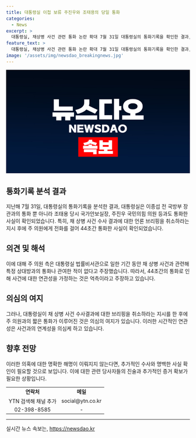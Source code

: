 ```yaml
---
title: 대통령실 이첩 보류 주진우와 조태용의 당일 통화
categories:
  - News
excerpt: >
  대통령실, 채상병 사건 관련 통화 논란 확대 7월 31일 대통령실의 통화기록을 확인한 결과, 이종섭 전 국방부 장관과의 통화 뿐만 아니라 법률비서관 주진우 국회의원 등과의 통화도 확인됐다. 주 의원은 이에 대해 1년 전 상대방을 특정할 수 없는 일반 전화로 44초간 통화한 것만으로 사건과 연관된 것으로 보도하는 것은 억측이라고 밝혔다. 이에 대한 논란이 더욱 커지고 있다.
feature_text: >
  대통령실, 채상병 사건 관련 통화 논란 확대 7월 31일 대통령실의 통화기록을 확인한 결과, 이종섭 전 국방부 장관과의 통화 뿐만 아니라 법률비서관 주진우 국회의원 등과의 통화도 확인됐다. 주 의원은 이에 대해 1년 전 상대방을 특정할 수 없는 일반 전화로 44초간 통화한 것만으로 사건과 연관된 것으로 보도하는 것은 억측이라고 밝혔다. 이에 대한 논란이 더욱 커지고 있다.
image: '/assets/img/newsdao_breakingnews.jpg'
---
```


<p><img src="/assets/img/newsdao_breakingnews.jpg" alt="firstkoreanews 속보" /></p>

<h2 data-ke-size="size26">통화기록 분석 결과</h2>

<p data-ke-size="size16">지난해 7월 31일, 대통령실의 통화기록을 분석한 결과, 대통령실은 이종섭 전 국방부 장관과의 통화 뿐 아니라 조태용 당시 국가안보실장, 주진우 국민의힘 의원 등과도 통화한 사실이 확인되었습니다. 특히, 채 상병 사건 수사 결과에 대한 언론 브리핑을 취소하라는 지시 후에 주 의원에게 전화를 걸어 44초간 통화한 사실이 확인되었습니다.</p>

<h2 data-ke-size="size26">의견 및 해석</h2>

<p data-ke-size="size16">이에 대해 주 의원 측은 대통령실 법률비서관으로 일한 기간 동안 채 상병 사건과 관련해 특정 상대방과의 통화나 관여한 적이 없다고 주장했습니다. 따라서, 44초간의 통화로 인해 사건에 대한 연관성을 가정하는 것은 억측이라고 주장하고 있습니다.</p>

<h2 data-ke-size="size26">의심의 여지</h2>

<p data-ke-size="size16">그러나, 대통령실이 채 상병 사건 수사결과에 대한 브리핑을 취소하라는 지시를 한 후에 주 의원과의 짧은 통화가 이루어진 것은 의심의 여지가 있습니다. 이러한 시간적인 연관성은 사건과의 연계성을 의심케 하고 있습니다.</p>

<h2 data-ke-size="size26">향후 전망</h2>

<p data-ke-size="size16">이러한 의혹에 대한 명확한 해명이 이뤄지지 않는다면, 추가적인 수사와 명백한 사실 확인이 필요할 것으로 보입니다. 이에 대한 관련 당사자들의 진술과 추가적인 증거 확보가 필요한 상황입니다.</p>

<table>
    <tr>
        <td style="text-align: center; height: 17px;"><b>연락처</b></td>
        <td style="text-align: center; height: 17px;"><b>메일</b></td>
    </tr>
    <tr>
        <td style="text-align: center; height: 17px;">YTN 검색해 채널 추가</td>
        <td style="text-align: center; height: 17px;">social@ytn.co.kr</td>
    </tr>
    <tr>
        <td style="text-align: center; height: 17px;">02-398-8585</td>
        <td style="text-align: center; height: 17px;">-</td>
    </tr>
</table>

<p><hr></p>
실시간 뉴스 속보는, <a href="https://newsdao.kr" rel="dofollow">https://newsdao.kr</a>


